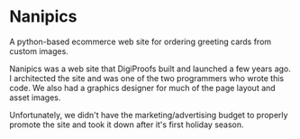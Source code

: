 # Nanipics
A python-based ecommerce web site for ordering greeting cards from custom images.

Nanipics was a web site that DigiProofs built and launched a few years ago.
I architected the site and was one of the two programmers who wrote this code.
We also had a graphics designer for much of the page layout and asset images.

Unfortunately, we didn't have the marketing/advertising budget to properly
promote the site and took it down after it's first holiday season.
